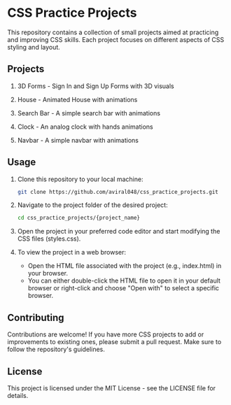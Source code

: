 # CSS Practice Projects

This repository contains a collection of small projects aimed at practicing and improving CSS skills. Each project focuses on different aspects of CSS styling and layout.

## Projects

1. 3D Forms -
   Sign In and Sign Up Forms with 3D visuals

2. House -
   Animated House with animations

3. Search Bar -
   A simple search bar with animations

4. Clock -
   An analog clock with hands animations

5. Navbar -
   A simple navbar with animations

## Usage

1. Clone this repository to your local machine:

   ```bash
   git clone https://github.com/aviral048/css_practice_projects.git
   ```

2. Navigate to the project folder of the desired project:

   ```bash
   cd css_practice_projects/{project_name}
   ```

3. Open the project in your preferred code editor and start modifying the CSS files (styles.css).

4. To view the project in a web browser:
   - Open the HTML file associated with the project (e.g., index.html) in your browser.
   - You can either double-click the HTML file to open it in your default browser or right-click and choose "Open with" to select a specific browser.

## Contributing

Contributions are welcome! If you have more CSS projects to add or improvements to existing ones, please submit a pull request. Make sure to follow the repository's guidelines.

## License

This project is licensed under the MIT License - see the LICENSE file for details.
